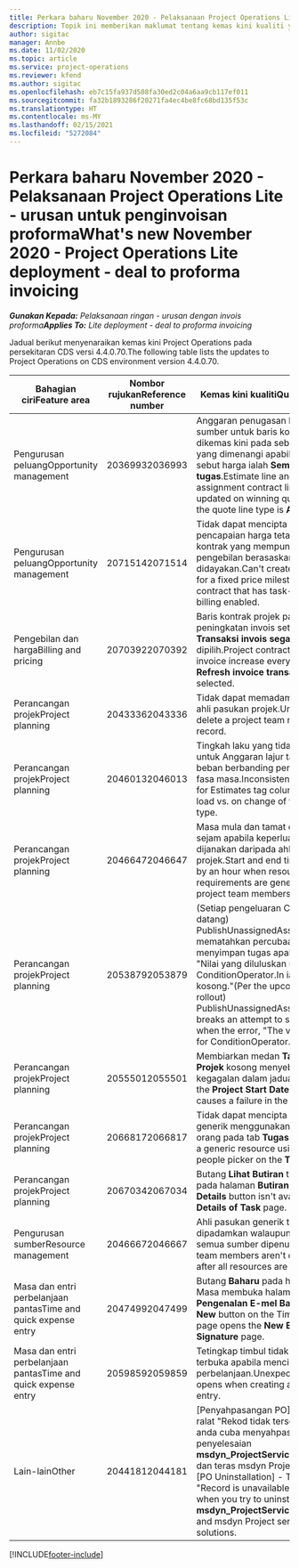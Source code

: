 ```yaml
---
title: Perkara baharu November 2020 - Pelaksanaan Project Operations Lite - urusan untuk penginvoisan proforma
description: Topik ini memberikan maklumat tentang kemas kini kualiti yang tersedia dalam keluaran November 2020 bagi pelaksanaan Project Operations Lite - urusan untuk penginvoisan proforma.
author: sigitac
manager: Annbe
ms.date: 11/02/2020
ms.topic: article
ms.service: project-operations
ms.reviewer: kfend
ms.author: sigitac
ms.openlocfilehash: eb7c15fa937d508fa30ed2c04a6aa9cb117ef011
ms.sourcegitcommit: fa32b1893286f20271fa4ec4be8fc68bd135f53c
ms.translationtype: HT
ms.contentlocale: ms-MY
ms.lasthandoff: 02/15/2021
ms.locfileid: "5272084"
---
```

# <a name="whats-new-november-2020---project-operations-lite-deployment---deal-to-proforma-invoicing"></a><span data-ttu-id="1d861-103">Perkara baharu November 2020 - Pelaksanaan Project Operations Lite - urusan untuk penginvoisan proforma</span><span class="sxs-lookup"><span data-stu-id="1d861-103">What's new November 2020 - Project Operations Lite deployment - deal to proforma invoicing</span></span>

<span data-ttu-id="1d861-104">_**Gunakan Kepada:** Pelaksanaan ringan - urusan dengan invois proforma_</span><span class="sxs-lookup"><span data-stu-id="1d861-104">_**Applies To:** Lite deployment - deal to proforma invoicing_</span></span>

<span data-ttu-id="1d861-105">Jadual berikut menyenaraikan kemas kini Project Operations pada persekitaran CDS versi 4.4.0.70.</span><span class="sxs-lookup"><span data-stu-id="1d861-105">The following table lists the updates to Project Operations on CDS environment version 4.4.0.70.</span></span>

| <span data-ttu-id="1d861-106">Bahagian ciri</span><span class="sxs-lookup"><span data-stu-id="1d861-106">Feature area</span></span>                 | <span data-ttu-id="1d861-107">Nombor rujukan</span><span class="sxs-lookup"><span data-stu-id="1d861-107">Reference number</span></span> | <span data-ttu-id="1d861-108">Kemas kini kualiti</span><span class="sxs-lookup"><span data-stu-id="1d861-108">Quality update</span></span>                                                                                                                                                                    |
|------------------------------|------------------|-----------------------------------------------------------------------------------------------------------------------------------------------------------------------------------|
| <span data-ttu-id="1d861-109">  Pengurusan peluang</span><span class="sxs-lookup"><span data-stu-id="1d861-109">Opportunity management</span></span>       | <span data-ttu-id="1d861-110">2036993</span><span class="sxs-lookup"><span data-stu-id="1d861-110">2036993</span></span>          | <span data-ttu-id="1d861-111">Anggaran penugasan baris dan sumber untuk baris kontrak dikemas kini pada sebut harga yang dimenangi apabila jenis baris sebut harga ialah **Semua tugas**.</span><span class="sxs-lookup"><span data-stu-id="1d861-111">Estimate line and resource   assignment contract lines are updated on winning quotes when the quote line   type is **All tasks**.</span></span>                                                 |
| <span data-ttu-id="1d861-112">  Pengurusan peluang</span><span class="sxs-lookup"><span data-stu-id="1d861-112">Opportunity management</span></span>       | <span data-ttu-id="1d861-113">2071514</span><span class="sxs-lookup"><span data-stu-id="1d861-113">2071514</span></span>          | <span data-ttu-id="1d861-114">Tidak dapat mencipta invois untuk pencapaian harga tetap pada kontrak yang mempunyai pengebilan berasaskan tugas yang didayakan.</span><span class="sxs-lookup"><span data-stu-id="1d861-114">Can't create an invoice for a   fixed price milestone on a contract that has task-based billing enabled.</span></span>                                                                          |
| <span data-ttu-id="1d861-115">Pengebilan dan harga</span><span class="sxs-lookup"><span data-stu-id="1d861-115">Billing and pricing</span></span>          | <span data-ttu-id="1d861-116">2070392</span><span class="sxs-lookup"><span data-stu-id="1d861-116">2070392</span></span>          | <span data-ttu-id="1d861-117">Baris kontrak projek pada peningkatan invois setiap kali **Transaksi invois segar semula** dipilih.</span><span class="sxs-lookup"><span data-stu-id="1d861-117">Project contract lines on the   invoice increase every time **Refresh invoice transactions** is   selected.</span></span>                                                                       |
| <span data-ttu-id="1d861-118">Perancangan projek</span><span class="sxs-lookup"><span data-stu-id="1d861-118">Project planning</span></span>             | <span data-ttu-id="1d861-119">2043336</span><span class="sxs-lookup"><span data-stu-id="1d861-119">2043336</span></span>          | <span data-ttu-id="1d861-120">Tidak dapat memadamkan rekod ahli pasukan projek.</span><span class="sxs-lookup"><span data-stu-id="1d861-120">Unable to delete a project team member record.</span></span>                                                                                                                                    |
| <span data-ttu-id="1d861-121">Perancangan projek</span><span class="sxs-lookup"><span data-stu-id="1d861-121">Project planning</span></span>             | <span data-ttu-id="1d861-122">2046013</span><span class="sxs-lookup"><span data-stu-id="1d861-122">2046013</span></span>          | <span data-ttu-id="1d861-123">Tingkah laku yang tidak konsisten untuk Anggaran lajur tag semasa beban berbanding penukaran jenis fasa masa.</span><span class="sxs-lookup"><span data-stu-id="1d861-123">Inconsistent behavior for   Estimates tag columns during load vs. on change of time-phase type.</span></span>                                                                                   |
| <span data-ttu-id="1d861-124">Perancangan projek</span><span class="sxs-lookup"><span data-stu-id="1d861-124">Project planning</span></span>             | <span data-ttu-id="1d861-125">2046647</span><span class="sxs-lookup"><span data-stu-id="1d861-125">2046647</span></span>          | <span data-ttu-id="1d861-126">Masa mula dan tamat dimatikan sejam apabila keperluan sumber dijanakan daripada ahli pasukan projek.</span><span class="sxs-lookup"><span data-stu-id="1d861-126">Start and end times are off by   an hour when resource requirements are generated from project team members.</span></span>                                                                      |
| <span data-ttu-id="1d861-127">Perancangan projek</span><span class="sxs-lookup"><span data-stu-id="1d861-127">Project planning</span></span>             | <span data-ttu-id="1d861-128">2053879</span><span class="sxs-lookup"><span data-stu-id="1d861-128">2053879</span></span>          | <span data-ttu-id="1d861-129">(Setiap pengeluaran CDS akan datang) PublishUnassignedAssignments mematahkan percubaan untuk menyimpan tugas apabila ralat, "Nilai yang diluluskan untuk ConditionOperator.In ialah kosong."</span><span class="sxs-lookup"><span data-stu-id="1d861-129">(Per the upcoming CDS   rollout)   PublishUnassignedAssignments   breaks an attempt to save a task when  the error, "The   value passed for ConditionOperator.In is   empty."</span></span> |
| <span data-ttu-id="1d861-130">Perancangan projek</span><span class="sxs-lookup"><span data-stu-id="1d861-130">Project planning</span></span>             | <span data-ttu-id="1d861-131">2055501</span><span class="sxs-lookup"><span data-stu-id="1d861-131">2055501</span></span>          | <span data-ttu-id="1d861-132">Membiarkan medan **Tarikh Mula Projek** kosong menyebabkan kegagalan dalam jadual.</span><span class="sxs-lookup"><span data-stu-id="1d861-132">Leaving the **Project Start   Date** empty causes a failure in the schedule.</span></span>                                                                                                      |
| <span data-ttu-id="1d861-133">Perancangan projek</span><span class="sxs-lookup"><span data-stu-id="1d861-133">Project planning</span></span>             | <span data-ttu-id="1d861-134">2066817</span><span class="sxs-lookup"><span data-stu-id="1d861-134">2066817</span></span>          | <span data-ttu-id="1d861-135">Tidak dapat mencipta sumber generik menggunakan pemilih orang pada tab **Tugas**.</span><span class="sxs-lookup"><span data-stu-id="1d861-135">Can't create a generic   resource   using the people picker on   the **Tasks** tab.</span></span>                                                                                               |
| <span data-ttu-id="1d861-136">Perancangan projek</span><span class="sxs-lookup"><span data-stu-id="1d861-136">Project planning</span></span>             | <span data-ttu-id="1d861-137">2067034</span><span class="sxs-lookup"><span data-stu-id="1d861-137">2067034</span></span>          | <span data-ttu-id="1d861-138">Butang **Lihat Butiran** tidak tersedia pada halaman **Butiran Tugas**.</span><span class="sxs-lookup"><span data-stu-id="1d861-138">**View Details** button isn't available on the **Details of Task** page.</span></span>                                                                                                         |
| <span data-ttu-id="1d861-139">Pengurusan sumber</span><span class="sxs-lookup"><span data-stu-id="1d861-139">Resource management</span></span>          | <span data-ttu-id="1d861-140">2046667</span><span class="sxs-lookup"><span data-stu-id="1d861-140">2046667</span></span>          | <span data-ttu-id="1d861-141">Ahli pasukan generik tidak akan dipadamkan walaupun setelah semua sumber dipenuhi.</span><span class="sxs-lookup"><span data-stu-id="1d861-141">Generic team members aren't   deleted even after all resources are fulfilled.</span></span>                                                                                                     |
| <span data-ttu-id="1d861-142">Masa dan entri perbelanjaan pantas</span><span class="sxs-lookup"><span data-stu-id="1d861-142">Time and quick expense entry</span></span> | <span data-ttu-id="1d861-143">2047499</span><span class="sxs-lookup"><span data-stu-id="1d861-143">2047499</span></span>          | <span data-ttu-id="1d861-144">Butang **Baharu** pada halaman Entri Masa membuka halaman **Pengenalan E-mel Baharu**.</span><span class="sxs-lookup"><span data-stu-id="1d861-144">The **New** button on the Time   Entry page opens the **New Email Signature** page.</span></span>                                                                                               |
| <span data-ttu-id="1d861-145">Masa dan entri perbelanjaan pantas</span><span class="sxs-lookup"><span data-stu-id="1d861-145">Time and quick expense entry</span></span> | <span data-ttu-id="1d861-146">2059859</span><span class="sxs-lookup"><span data-stu-id="1d861-146">2059859</span></span>          | <span data-ttu-id="1d861-147">Tetingkap timbul tidak dijangka terbuka apabila mencipta entri perbelanjaan.</span><span class="sxs-lookup"><span data-stu-id="1d861-147">Unexpected   pop-up opens when creating an expense entry.</span></span>                                                                                                                         |
| <span data-ttu-id="1d861-148">Lain-lain</span><span class="sxs-lookup"><span data-stu-id="1d861-148">Other</span></span>                        | <span data-ttu-id="1d861-149">2044181</span><span class="sxs-lookup"><span data-stu-id="1d861-149">2044181</span></span>          | <span data-ttu-id="1d861-150">[Penyahpasangan PO] - Berlaku ralat "Rekod tidak tersedia" apabila anda cuba menyahpasang penyelesaian **msdyn_ProjectServiceCore_Patch** dan teras msdyn Project Service.</span><span class="sxs-lookup"><span data-stu-id="1d861-150">[PO Uninstallation] - The error,   "Record is unavailable" occurs when you try to uninstall   **msdyn_ProjectServiceCore_Patch** and msdyn Project service core solutions.</span></span>        |


[!INCLUDE[footer-include](../../includes/footer-banner.md)]